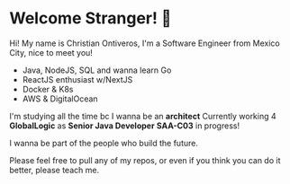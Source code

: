 # Welcome Stranger! 👋
Hi! My name is Christian Ontiveros, I'm a Software Engineer from Mexico City, nice to meet you!

- Java, NodeJS, SQL and wanna learn Go
-  ReactJS enthusiast w/NextJS
- Docker & K8s
- AWS & DigitalOcean

I'm studying all the time bc I wanna be an **architect**
Currently working 4 **GlobalLogic** as **Senior Java Developer**
**SAA-C03** in progress!

I wanna be part of the people who build the future.

Please feel free to pull any of my repos, or even if you think you can do it better, please teach me.
